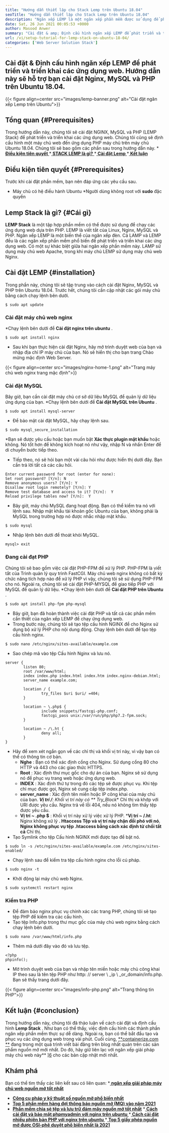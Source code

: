```yaml
---
title: "Hướng dẫn thiết lập cho Stack Lemp trên Ubuntu 18.04" 
seoTitle: "Hướng dẫn thiết lập cho Stack Lemp trên Ubuntu 18.04" 
description: "Ngăn xếp LEMP là một ngăn xếp phần mềm được sử dụng để phát triển và triển khai các ứng dụng web. Tìm hiểu cách cài đặt Nginx, MySQL và PHP trên Ubuntu 18.04." 
date: Sat, 26 Jun 2021 00:05:53 +0000
author: Masood Anwer
summary: "Cài đặt & amp; Định cấu hình ngăn xếp LEMP để phát triển và triển khai các ứng dụng web. Hướng dẫn này sẽ hỗ trợ bạn cài đặt Nginx, MySQL và PHP trên Ubuntu 18.04." 
url: /vi/setup-tutorial-for-lemp-stack-on-ubuntu-18-04/
categories: ['Web Server Solution Stack']
---
```


## Cài đặt & Định cấu hình ngăn xếp LEMP để phát triển và triển khai các ứng dụng web. Hướng dẫn này sẽ hỗ trợ bạn cài đặt Nginx, MySQL và PHP trên Ubuntu 18.04.

{{< figure align=center src="images/lemp-banner.png" alt="Cài đặt ngăn xếp Lemp trên Ubuntu">}}


## Tổng quan   {#Prerequisites}
Trong hướng dẫn này, chúng tôi sẽ cài đặt NGINX, MySQL và PHP (LEMP Stack) để phát triển và triển khai các ứng dụng web. Chúng tôi cũng sẽ định cấu hình một máy chủ web đến ứng dụng PHP máy chủ trên máy chủ Ubuntu 18.04. Chúng tôi sẽ bao gồm các phần sau trong hướng dẫn này.
  *[ **Điều kiện tiên quyết** ][1]
  *[ **STACK LEMP là gì?** ][2]
  *[ **Cài đặt Lemp** ][3]
  *[ **Kết luận** ][4]

## Điều kiện tiên quyết   {#Prerequisites}
Trước khi cài đặt phần mềm, bạn nên đáp ứng các yêu cầu sau.
  * Máy chủ có hệ điều hành Ubuntu
  *Người dùng không root với  **sudo**  đặc quyền

## Lemp Stack là gì?   {#Cái gì}
**LEMP Stack** là một tập hợp phần mềm có thể được sử dụng để chạy các ứng dụng web dựa trên PHP. LEMP là viết tắt của Linux, Nginx, MySQL và PHP. Ngăn xếp LEMP là một biến thể của ngăn xếp đèn. Cả LAMP và LEMP đều là các ngăn xếp phần mềm phổ biến để phát triển và triển khai các ứng dụng web. Có một sự khác biệt giữa hai ngăn xếp phần mềm này. LAMP sử dụng máy chủ web Apache, trong khi máy chủ LEMP sử dụng máy chủ web Nginx.

## Cài đặt LEMP   {#installation}
Trong phần này, chúng tôi sẽ tập trung vào cách cài đặt Nginx, MySQL và PHP trên Ubuntu 18.04. Trước hết, chúng tôi cần cập nhật các gói máy chủ bằng cách chạy lệnh bên dưới.
```
$ sudo apt update
```

### Cài đặt máy chủ web nginx
  *Chạy lệnh bên dưới để  **Cài đặt nginx trên ubuntu** .
```
$ sudo apt install nginx
```
  * Sau khi bạn thực hiện cài đặt Nginx, hãy mở trình duyệt web của bạn và nhập địa chỉ IP máy chủ của bạn. Nó sẽ hiển thị cho bạn trang Chào mừng mặc định Web Server.

{{< figure align=center src="images/nginx-home-1.png" alt="Trang máy chủ web nginx trang mặc định">}}


### Cài đặt MySQL
Bây giờ, bạn cần cài đặt máy chủ cơ sở dữ liệu MySQL để quản lý dữ liệu ứng dụng của bạn.
  *Chạy lệnh bên dưới để  **Cài đặt MySQL trên Ubuntu** .
```
$ sudo apt install mysql-server
```
  * Để bảo mật cài đặt MySQL, hãy chạy lệnh sau.
```
$ sudo mysql_secure_installation
```
  *Bạn sẽ được yêu cầu hoặc bạn muốn bật  **Xác thực plugin mật khẩu**  hoặc không. Nó tốt hơn để không kích hoạt nó như vậy, nhập N và nhấn Enter để di chuyển bước tiếp theo.
  * Tiếp theo, nó sẽ hỏi bạn một vài câu hỏi như được hiển thị dưới đây. Bạn cần trả lời tất cả các câu hỏi.
```
Enter current password for root (enter for none):
Set root password? [Y/n]: N
Remove anonymous users? [Y/n]: Y
Disallow root login remotely? [Y/n]: Y
Remove test database and access to it? [Y/n]:  Y
Reload privilege tables now? [Y/n]:  Y
```
  * Bây giờ, máy chủ MySQL đang hoạt động. Bạn có thể kiểm tra nó với lệnh sau. Nhập mật khẩu tài khoản gốc Ubuntu của bạn, không phải là MySQL trong trường hợp nó được nhắc nhập mật khẩu.
```
$ sudo mysql
```
  * Nhập lệnh bên dưới để thoát khỏi MySQL.
```
mysql> exit
```

### Đang cài đạt PHP
Chúng tôi sẽ bao gồm việc cài đặt PHP-FPM để xử lý PHP. PHP-FPM là viết tắt của Trình quản lý quy trình FastCGI. Máy chủ web nginx không có bất kỳ chức năng tích hợp nào để xử lý PHP vì vậy, chúng tôi sẽ sử dụng PHP-FPM cho nó. Ngoài ra, chúng tôi sẽ cài đặt PHP-MYSQL để giao tiếp PHP với MySQL để quản lý dữ liệu.
  *Chạy lệnh bên dưới để  **Cài đặt PHP trên Ubuntu** .
```
$ sudo apt install php-fpm php-mysql
```
  * Bây giờ, bạn đã hoàn thành việc cài đặt PHP và tất cả các phần mềm cần thiết của ngăn xếp LEMP để chạy ứng dụng web.
  * Trong bước này, chúng tôi sẽ tạo tệp cấu hình NGINX để cho Nginx sử dụng bộ xử lý PHP cho nội dung động. Chạy lệnh bên dưới để tạo tệp cấu hình nginx.
```
$ sudo nano /etc/nginx/sites-available/example.com
```
  * Sao chép mã vào tệp Cấu hình Nginx và lưu nó.
```
server {
        listen 80;
        root /var/www/html;
        index index.php index.html index.htm index.nginx-debian.html;
        server_name example.com;

        location / {
                try_files $uri $uri/ =404;
        }

        location ~ \.php$ {
                include snippets/fastcgi-php.conf;
                fastcgi_pass unix:/var/run/php/php7.2-fpm.sock;
        }

        location ~ /\.ht {
                deny all;
        }
}
```
  * Hãy để xem xét ngắn gọn về các chỉ thị và khối vị trí này, vì vậy bạn có thể có thông tin cơ bản.
      * **Nghe** : Bạn có thể xác định cổng cho Nginx. Sử dụng cổng 80 cho HTTP và 443 cho các giao thức HTTPS.
      * **Root** : Xác định thư mục gốc cho dự án của bạn. Nginx sẽ sử dụng nó để phục vụ trang web hoặc ứng dụng web.
      * **INDEX** : Xác định thứ tự trong đó các tệp sẽ được phục vụ. Khi tệp chỉ mục được gọi, Nginx sẽ cung cấp tệp index.php.
      * **server_name** : Xác định tên miền hoặc IP công khai của máy chủ của bạn.
      ***Vị trí /**: Khối vị trí này có ** Try_Block**  Chỉ thị và khớp với URI được yêu cầu. Nginx trả về lỗi 404, nếu nó không tìm thấy tệp được yêu cầu.
      * **Vị trí ~ .php $** : Khối vị trí này xử lý việc xử lý PHP.
      ***Vị trí ~ /.ht**: Nginx không xử lý **. Htaccess  **Tệp và vị trí này chặn đối phó với nó. Nginx không phục vụ tệp .htaccess bằng cách xác định**   từ chối tất cả** Chỉ thị.
  * Tạo Symlink cho tệp Cấu hình NGINX mới được tạo để bật nó.
```
$ sudo ln -s /etc/nginx/sites-available/example.com /etc/nginx/sites-enabled/
```
  * Chạy lệnh sau để kiểm tra tệp cấu hình nginx cho lỗi cú pháp.
```
$ sudo nginx -t
```
  * Khởi động lại máy chủ web Nginx.
```
$ sudo systemctl restart nginx
```

### Kiểm tra PHP
  * Để đảm bảo nginx phục vụ chính xác các trang PHP, chúng tôi sẽ tạo tệp PHP để kiểm tra các cấu hình.
  * Tạo tệp Info.php trong thư mục gốc của máy chủ web nginx bằng cách chạy lệnh bên dưới.
```
$ sudo nano /var/www/html/info.php
```
  * Thêm mã dưới đây vào đó và lưu tệp.
```
<?php
phpinfo();
```
  * Mở trình duyệt web của bạn và nhập tên miền hoặc máy chủ công khai IP theo sau là tên tệp PHP như http: // server \ _ip \ _or_domain/info.php. Bạn sẽ thấy trang dưới đây.

{{< figure align=center src="images/info-php.png" alt="Trang thông tin PHP">}}


## Kết luận   {#conclusion}
Trong hướng dẫn này, chúng tôi đã thảo luận về cách cài đặt và định cấu hình  **Lemp Stack** . Như bạn có thể thấy, việc định cấu hình các thành phần ngăn xếp phần mềm thực sự dễ dàng. Ngoài ra, bạn có thể bắt đầu tạo và phục vụ các ứng dụng web trong vài phút.
Cuối cùng, [**containerize.com **][5] đang trong một quá trình viết bài đăng trên blog nhất quán trên các sản phẩm nguồn mở mới nhất. Do đó, hãy giữ liên lạc với ngăn xếp giải pháp máy chủ web này** ][6] cho các bản cập nhật mới nhất.

## Khám phá
Bạn có thể tìm thấy các liên kết sau có liên quan:
  *[ **ngăn xếp giải pháp máy chủ web nguồn mở tốt nhất** ][7]
  * **[Công cụ pháp y kỹ thuật số nguồn mở phổ biến nhất][8]**
  * **[Top 5 phần mềm hàng đợi thông báo nguồn mở (MQ) vào năm 2021][9]**
  * **[Phần mềm chia sẻ tệp và lưu trữ đám mây nguồn mở tốt nhất][10]**
  *[ **Cách cài đặt và bảo mật phpmyadmin với nginx trên ubuntu** ][11]
  *[ **Cách cài đặt nhiều phiên bản PHP với nginx trên ubuntu** ][12]
  *[ **Top 5 giấy phép nguồn mở được OSI-phê duyệt phổ biến nhất là 2021** ][13]

  
[1]: #Prerequisites
[2]: #What
[3]: #Installation
[4]: #Conclusion
[5]: https://containerize.com
[6]: https://blog.containerize.com/category/web-server-solution-stack/
[7]: https://products.containerize.com/solution-stack/
[8]: https://blog.containerize.com/digital-forensic-tools/top-5-open-source-digital-forensic-tools-in-2021/
[9]: https://blog.containerize.com/message-queue-software/top-5-open-source-message-queue-software-in-2021/
[10]: https://products.containerize.com/backup-and-sync/
[11]: https://blog.containerize.com/web-server-solution-stack/how-to-install-and-secure-phpmyadmin-with-nginx-on-ubuntu/
[12]: https://blog.containerize.com/web-server-solution-stack/how-to-install-multiple-php-versions-with-nginx-on-ubuntu/
[13]: https://blog.containerize.com/licenses-standards/top-5-most-popular-osi-approved-open-source-licenses-of-2021/
